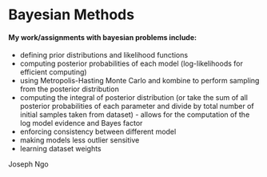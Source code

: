 # Bayesian Methods
#### My work/assignments with bayesian problems include: 

- defining prior distributions and likelihood functions
- computing posterior probabilities of each model (log-likelihoods for efficient computing)
- using Metropolis-Hasting Monte Carlo and kombine to perform sampling from the posterior distribution
- computing the integral of posterior distribution (or take the sum of all posterior probabilities of each parameter and divide by total number of initial samples taken from dataset)
          - allows for the computation of the log model evidence and Bayes factor
- enforcing consistency between different model
- making models less outlier sensitive
- learning dataset weights


Joseph Ngo
